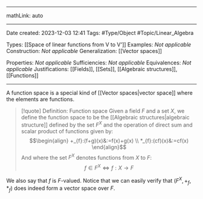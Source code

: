 
---

mathLink: auto

---
Date created: 2023-12-03 12:41
Tags: #Type/Object #Topic/Linear_Algebra 

Types: [[Space of linear functions from V to V']]
Examples: _Not applicable_
Construction: _Not applicable_
Generalization: [[Vector spaces]]

Properties: _Not applicable_
Sufficiencies: _Not applicable_
Equivalences: _Not applicable_
Justifications: [[Fields]], [[Sets]], [[Algebraic structures]], [[Functions]]

---  

A function space is a special kind of [[Vector spaces|vector space]] where the elements are functions.

> [!quote] Definition: Function space
> Given a field $F$ and a set $X$, we define the function space to be the [[Algebraic structures|algebraic structure]] defined by the set $F^X$ and the operation of direct sum and scalar product of functions given by: $$\begin{align} +_{f}:(f+g)(x)&:=f(x)+g(x) \\ *_{f}:(cf)(x)&:=cf(x)
\end{align}$$ And where the set $F^X$ denotes functions from $X$ to $F$: $$f\in F^X\iff f:X\rightarrow F$$

We also say that $f$ is $F$-valued. Notice that we can easily verify that $(F^X,+_f, *_{f})$ does indeed form a vector space over $F$.
